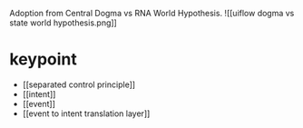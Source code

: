 Adoption from Central Dogma vs RNA World Hypothesis.
![[uiflow dogma vs state world hypothesis.png]]

# keypoint
- [[separated control principle]]
- [[intent]]
- [[event]]
- [[event to intent translation layer]]

